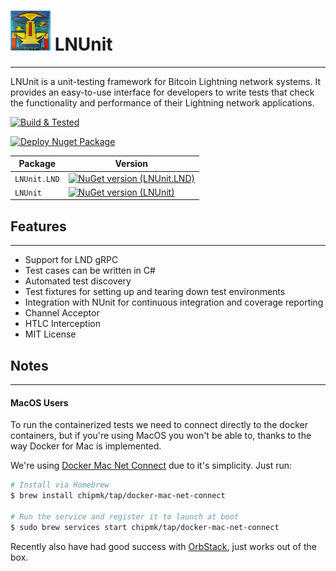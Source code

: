 #  ![Logo](images/AILogo_LNUnit_small.png) LNUnit
--- 


LNUnit is a unit-testing framework for Bitcoin Lightning network systems. It provides an easy-to-use interface for
developers to write tests that check the functionality and performance of their Lightning network applications.

[![Build & Tested](https://github.com/nbd-wtf/LNUnit/actions/workflows/dotnet.yml/badge.svg)](https://github.com/nbd-wtf/LNUnit/actions/workflows/dotnet.yml)

[![Deploy Nuget Package](https://github.com/nbd-wtf/LNUnit/actions/workflows/nuget.yml/badge.svg)](https://github.com/nbd-wtf/LNUnit/actions/workflows/nuget.yml)


| Package   | Version                                                                                                                                     |
|-----------|---------------------------------------------------------------------------------------------------------------------------------------------|
| `LNUnit.LND` | [![NuGet version (LNUnit.LND)](https://img.shields.io/nuget/v/LNUnit.LND.svg?style=flat-square)](https://www.nuget.org/packages/LNUnit.LND) |
| `LNUnit` |   [![NuGet version (LNUnit)](https://img.shields.io/nuget/v/LNUnit.svg?style=flat-square)](https://www.nuget.org/packages/LNUnit)           |



## Features
---

- Support for LND gRPC
- Test cases can be written in C#
- Automated test discovery
- Test fixtures for setting up and tearing down test environments
- Integration with NUnit for continuous integration and coverage reporting
- Channel Acceptor
- HTLC Interception
- MIT License


## Notes
---

#### MacOS Users

To run the containerized tests we need to connect directly to the docker containers, but if you're using MacOS you won't be able to, thanks to the way Docker for Mac is implemented.

We're using [Docker Mac Net Connect](https://github.com/chipmk/docker-mac-net-connect) due to it's simplicity. Just run:

```sh
# Install via Homebrew
$ brew install chipmk/tap/docker-mac-net-connect

# Run the service and register it to launch at boot
$ sudo brew services start chipmk/tap/docker-mac-net-connect
```

Recently also have had good success with [OrbStack](https://orbstack.dev/), just works out of the box.